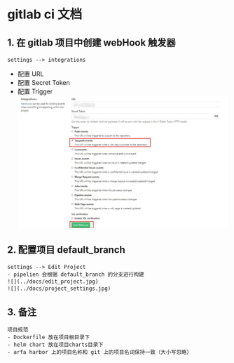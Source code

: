 # gitlab ci 文档

## 1. 在 gitlab 项目中创建 webHook 触发器  
    settings --> integrations    
   - 配置 URL
   - 配置 Secret Token
   - 配置 Trigger   
![integrations](../docs/integrations.jpg)  

## 2. 配置项目 default_branch  
    settings --> Edit Project  
    - pipelien 会根据 default_branch 的分支进行构建   
    ![](../docs/edit_project.jpg)  
    ![](../docs/project_settings.jpg)  
    
## 3. 备注  
    项目规范
    - Dockerfile 放在项目根目录下
    - helm chart 放在项目charts目录下
    - arfa harbor 上的项目名称和 git 上的项目名词保持一致（大小写忽略）
